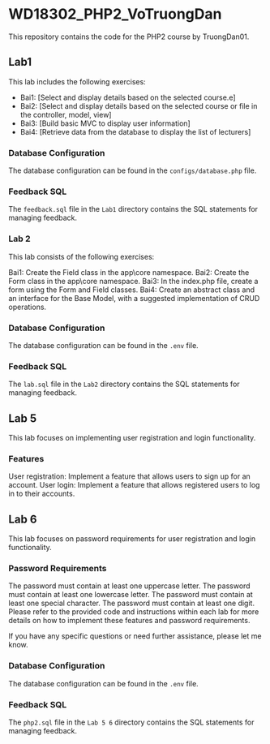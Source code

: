 # WD18302_PHP2_VoTruongDan

This repository contains the code for the PHP2 course by TruongDan01.

## Lab1

This lab includes the following exercises:

- Bai1: [Select and display details based on the selected course.e]
- Bai2: [Select and display details based on the selected course or file in the controller, model, view]
- Bai3: [Build basic MVC to display user information]
- Bai4: [Retrieve data from the database to display the list of lecturers]

### Database Configuration

The database configuration can be found in the `configs/database.php` file.

### Feedback SQL

The `feedback.sql` file in the `Lab1` directory contains the SQL statements for managing feedback.

### Lab 2

This lab consists of the following exercises:

Bai1: Create the Field class in the app\core namespace.
Bai2: Create the Form class in the app\core namespace.
Bai3: In the index.php file, create a form using the Form and Field classes.
Bai4: Create an abstract class and an interface for the Base Model, with a suggested implementation of CRUD operations.

### Database Configuration

The database configuration can be found in the `.env` file.

### Feedback SQL

The `lab.sql` file in the `Lab2` directory contains the SQL statements for managing feedback.

## Lab 5

This lab focuses on implementing user registration and login functionality.

### Features

User registration: Implement a feature that allows users to sign up for an account.
User login: Implement a feature that allows registered users to log in to their accounts.

## Lab 6

This lab focuses on password requirements for user registration and login functionality.

### Password Requirements

The password must contain at least one uppercase letter.
The password must contain at least one lowercase letter.
The password must contain at least one special character.
The password must contain at least one digit.
Please refer to the provided code and instructions within each lab for more details on how to implement these features and password requirements.

If you have any specific questions or need further assistance, please let me know.

### Database Configuration

The database configuration can be found in the `.env` file.

### Feedback SQL

The `php2.sql` file in the `Lab 5 6` directory contains the SQL statements for managing feedback.
